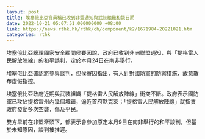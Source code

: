 ```yaml
---
layout: post
title: 埃塞俄比亞官員稱已收到非盟通知與武裝組織和談日期
date: 2022-10-21 05:07:51.000000000 +08:00
link: https://news.rthk.hk/rthk/ch/component/k2/1671984-20221021.htm
categories: rthk
---
```


埃塞俄比亞總理國家安全顧問侯賽因說，政府已收到非洲聯盟通知，與「提格雷人民解放陣線」的和平談判，定於本月24日在南非舉行。

埃塞俄比亞確認將參與談判，但侯賽因指出，有人針對國防軍的防禦措施，故意散布虛假指控。

埃塞俄比亞政府近期與武裝組織「提格雷人民解放陣線」衝突不斷。政府表示國防軍已攻佔提格雷州內幾個城鎮，逼近首府默克萊；「提格雷人民解放陣線」就指責政府發動多次空襲，傷及平民。

雙方早前在非盟牽頭下，都表示會參加原定本月9日在南非舉行的和平談判，但基於未知原因，談判被推遲。
